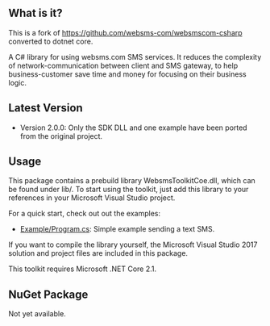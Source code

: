 What is it?
-----------

  This is a fork of https://github.com/websms-com/websmscom-csharp converted to dotnet core.

  A C# library for using websms.com SMS services. It reduces the complexity of
  network-communication between client and SMS gateway, to help
  business-customer save time and money for focusing on their business logic.

Latest Version
------------------

  * Version 2.0.0: Only the SDK DLL and one example have been ported from the original project.

Usage
-----

  This package contains a prebuild library WebsmsToolkitCoe.dll, which can be
  found under lib/. To start using the toolkit, just add this library to your
  references in your Microsoft Visual Studio project.

  For a quick start, check out out the examples:

  * [Example/Program.cs](Example/Program.cs): Simple example sending a text SMS.

  If you want to compile the library yourself, the Microsoft Visual Studio 2017
  solution and project files are included in this package.

  This toolkit requires Microsoft .NET Core 2.1.

NuGet Package
-------------

  Not yet available.

